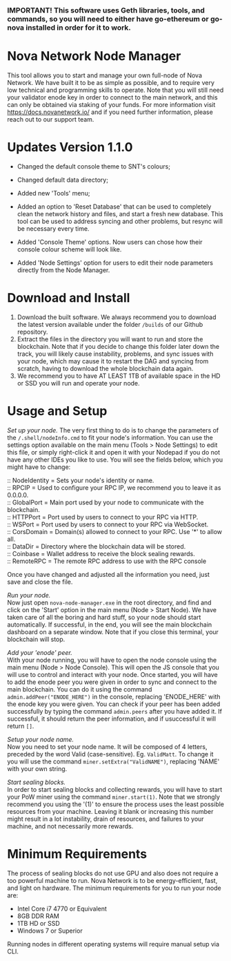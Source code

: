 ### IMPORTANT! This software uses Geth libraries, tools, and commands, so you will need to either have go-ethereum or go-nova installed in order for it to work.

# Nova Network Node Manager
This tool allows you to start and manage your own full-node of Nova Network. We have built it to be as simple as possible, and to require very low technical and programming skills to operate. Note that you will still need your validator enode key in order to connect to the main network, and this can only be obtained via staking of your funds. For more information visit https://docs.novanetwork.io/ and if you need further information, please reach out to our support team.

# Updates Version 1.1.0
- Changed the default console theme to SNT's colours;

- Changed default data directory;

- Added new 'Tools' menu;

- Added an option to 'Reset Database' that can be used to completely clean the network history and files, and start a fresh new database. This tool can be used to address syncing and other problems, but resync will be necessary every time.

- Added 'Console Theme' options. Now users can chose how their console colour scheme will look like.

- Added 'Node Settings' option for users to edit their node parameters directly from the Node Manager.

# Download and Install
1) Download the built software. We always recommend you to download the latest version available under the folder ```/builds``` of our Github repository.
2) Extract the files in the directory you will want to run and store the blockchain. Note that if you decide to change this folder later down the track, you will likely cause instability, problems, and sync issues with your node, which may cause it to restart the DAG and syncing from scratch, having to download the whole blockchain data again.
3) We recommend you to have AT LEAST 1TB of available space in the HD or SSD you will run and operate your node.

# Usage and Setup
*Set up your node.*
The very first thing to do is to change the parameters of the ```/.shell/nodeInfo.cmd``` to fit your node's information. You can use the settings option available on the main menu (Tools > Node Settings) to edit this file, or simply right-click it and open it with your Nodepad if you do not have any other IDEs you like to use. You will see the fields below, which you might have to change:

:: NodeIdentity = Sets your node's identity or name.  
:: RPCIP = Used to configure your RPC IP, we recommend you to leave it as 0.0.0.0.  
:: GlobalPort = Main port used by your node to communicate with the blockchain.  
:: HTTPPort = Port used by users to connect to your RPC via HTTP.  
:: WSPort = Port used by users to connect to your RPC via WebSocket.  
:: CorsDomain = Domain(s) allowed to connect to your RPC. Use '*' to allow all.  
:: DataDir = Directory where the blockchain data will be stored.  
:: Coinbase = Wallet address to receive the block sealing rewards.  
:: RemoteRPC = The remote RPC address to use with the RPC console  

Once you have changed and adjusted all the information you need, just save and close the file.

*Run your node.*  
Now just open ```nova-node-manager.exe``` in the root directory, and find and click on the 'Start' option in the main menu (Node > Start Node). We have taken care of all the boring and hard stuff, so your node should start automatically. If successful, in the end, you will see the main blockchain dashboard on a separate window. Note that if you close this terminal, your blockchain will stop.

*Add your 'enode' peer.*  
With your node running, you will have to open the node console using the main menu (Node > Node Console). This will open the JS console that you will use to control and interact with your node. Once started, you will have to add the enode peer you were given in order to sync and connect to the main blockchain. You can do it using the command ```admin.addPeer("ENODE_HERE")``` in the console, replacing 'ENODE_HERE' with the enode key you were given. You can check if your peer has been added successfully by typing the command ```admin.peers``` after you have added it. If successful, it should return the peer information, and if usuccessful it will return ```[]```.

*Setup your node name.*  
Now you need to set your node name. It will be composed of 4 letters, preceded by the word Valid (case-sensitive). Eg. ```ValidMatt```. To change it you will use the command ```miner.setExtra("ValidNAME")```, replacing 'NAME' with your own string.

*Start sealing blocks.*  
In order to start sealing blocks and collecting rewards, you will have to start your PoW miner using the command ```miner.start(1)```. Note that we strongly recommend you using the '(1)' to ensure the process uses the least possible resources from your machine. Leaving it  blank or increasing this number might result in a lot instability, drain of resources, and failures to your machine, and not necessarily more rewards.

# Minimum Requirements
The process of sealing blocks do not use GPU and also does not require a too powerful machine to run. Nova Network is to be energy-efficient, fast, and light on hardware. The minimum requirements for you to run your node are:

- Intel Core i7 4770 or Equivalent
- 8GB DDR RAM
- 1TB HD or SSD
- Windows 7 or Superior

Running nodes in different operating systems will require manual setup via CLI.
